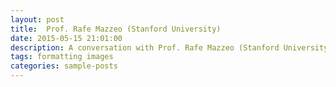 ```yaml
---
layout: post
title:  Prof. Rafe Mazzeo (Stanford University)
date: 2015-05-15 21:01:00
description: A conversation with Prof. Rafe Mazzeo (Stanford University)
tags: formatting images
categories: sample-posts
---
```


<div id="video-container" style="float: none; clear: both; width: 100%; position: relative; padding-bottom: 56.25%; padding-top: 25px; height: 0;">
	<object data="https://www.youtube.com/embed/YlwkH_5BsMM" style="position: absolute; top: 0; left: 0; width: 100%; height: 100%;"></object>
</div> 
